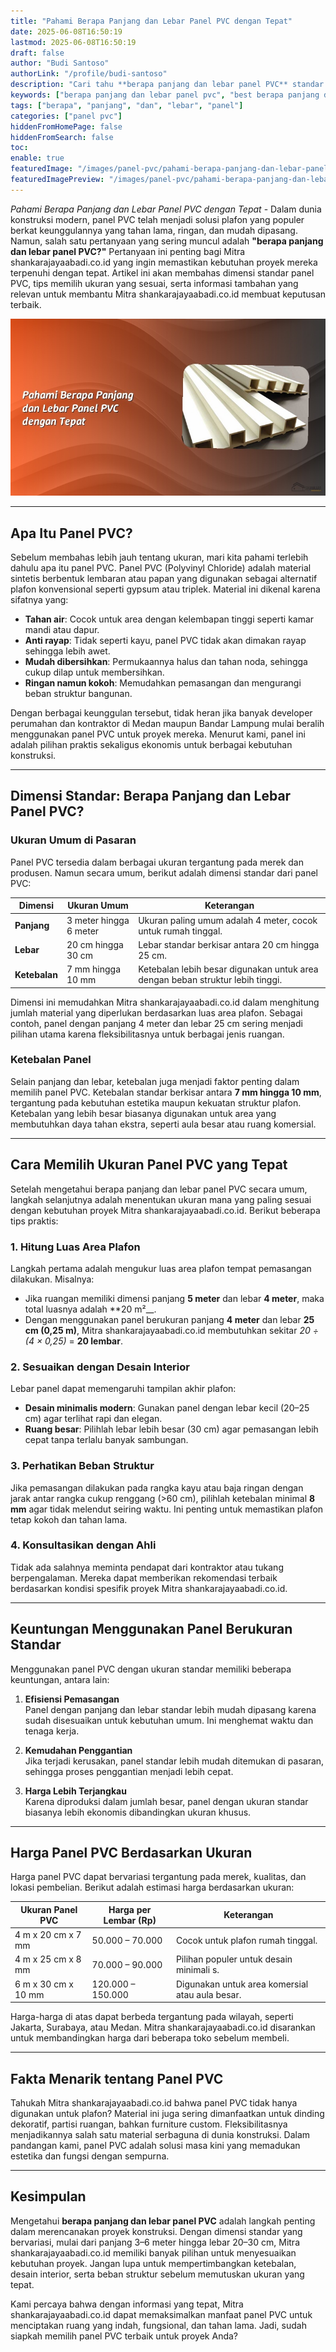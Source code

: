 ```yaml
---
title: "Pahami Berapa Panjang dan Lebar Panel PVC dengan Tepat"
date: 2025-06-08T16:50:19
lastmod: 2025-06-08T16:50:19
draft: false
author: "Budi Santoso"
authorLink: "/profile/budi-santoso"
description: "Cari tahu **berapa panjang dan lebar panel PVC** standar untuk berbagai kebutuhan! Panduan lengkap & tips memilih ukuran yang tepat. Klik untuk info lebih la..."
keywords: ["berapa panjang dan lebar panel pvc", "best berapa panjang dan lebar panel pvc", "berapa panjang dan lebar panel pvc guide"]
tags: ["berapa", "panjang", "dan", "lebar", "panel"]
categories: ["panel pvc"]
hiddenFromHomePage: false
hiddenFromSearch: false
toc:
enable: true
featuredImage: "/images/panel-pvc/pahami-berapa-panjang-dan-lebar-panel-pvc-dengan-tepat.jpg"
featuredImagePreview: "/images/panel-pvc/pahami-berapa-panjang-dan-lebar-panel-pvc-dengan-tepat.jpg"
---
```


*Pahami Berapa Panjang dan Lebar Panel PVC dengan Tepat* - Dalam dunia konstruksi modern, panel PVC telah menjadi solusi plafon yang populer berkat keunggulannya yang tahan lama, ringan, dan mudah dipasang. Namun, salah satu pertanyaan yang sering muncul adalah **"berapa panjang dan lebar panel PVC?"** Pertanyaan ini penting bagi Mitra shankarajayaabadi.co.id yang ingin memastikan kebutuhan proyek mereka terpenuhi dengan tepat.  Artikel ini akan membahas dimensi standar panel PVC, tips memilih ukuran yang sesuai, serta informasi tambahan yang relevan untuk membantu Mitra shankarajayaabadi.co.id membuat keputusan terbaik.

![Pahami Berapa Panjang dan Lebar Panel PVC dengan Tepat](/images/panel-pvc/pahami-berapa-panjang-dan-lebar-panel-pvc-dengan-tepat.jpg)

---

## Apa Itu Panel PVC?

Sebelum membahas lebih jauh tentang ukuran, mari kita pahami terlebih dahulu apa itu panel PVC. Panel PVC (Polyvinyl Chloride) adalah material sintetis berbentuk lembaran atau papan yang digunakan sebagai alternatif plafon konvensional seperti gypsum atau triplek. Material ini dikenal karena sifatnya yang:

- **Tahan air**: Cocok untuk area dengan kelembapan tinggi seperti kamar mandi atau dapur.  
- **Anti rayap**: Tidak seperti kayu, panel PVC tidak akan dimakan rayap sehingga lebih awet.  
- **Mudah dibersihkan**: Permukaannya halus dan tahan noda, sehingga cukup dilap untuk membersihkan.  
- **Ringan namun kokoh**: Memudahkan pemasangan dan mengurangi beban struktur bangunan.  

Dengan berbagai keunggulan tersebut, tidak heran jika banyak developer perumahan dan kontraktor di Medan maupun Bandar Lampung mulai beralih menggunakan panel PVC untuk proyek mereka. Menurut kami, panel ini adalah pilihan praktis sekaligus ekonomis untuk berbagai kebutuhan konstruksi.

---

## Dimensi Standar: Berapa Panjang dan Lebar Panel PVC?

### Ukuran Umum di Pasaran

Panel PVC tersedia dalam berbagai ukuran tergantung pada merek dan produsen. Namun secara umum, berikut adalah dimensi standar dari panel PVC:  

| **Dimensi**       | **Ukuran Umum**                       | **Keterangan**                                                                 |
|--------------------|---------------------------------------|--------------------------------------------------------------------------------|
| **Panjang**        | 3 meter hingga 6 meter               | Ukuran paling umum adalah 4 meter, cocok untuk rumah tinggal.                  |
| **Lebar**          | 20 cm hingga 30 cm                   | Lebar standar berkisar antara 20 cm hingga 25 cm.                              |
| **Ketebalan**      | 7 mm hingga 10 mm                    | Ketebalan lebih besar digunakan untuk area dengan beban struktur lebih tinggi. |

Dimensi ini memudahkan Mitra shankarajayaabadi.co.id dalam menghitung jumlah material yang diperlukan berdasarkan luas area plafon. Sebagai contoh, panel dengan panjang 4 meter dan lebar 25 cm sering menjadi pilihan utama karena fleksibilitasnya untuk berbagai jenis ruangan.

### Ketebalan Panel

Selain panjang dan lebar, ketebalan juga menjadi faktor penting dalam memilih panel PVC. Ketebalan standar berkisar antara **7 mm hingga 10 mm**, tergantung pada kebutuhan estetika maupun kekuatan struktur plafon. Ketebalan yang lebih besar biasanya digunakan untuk area yang membutuhkan daya tahan ekstra, seperti aula besar atau ruang komersial.

---

## Cara Memilih Ukuran Panel PVC yang Tepat

Setelah mengetahui berapa panjang dan lebar panel PVC secara umum, langkah selanjutnya adalah menentukan ukuran mana yang paling sesuai dengan kebutuhan proyek Mitra shankarajayaabadi.co.id. Berikut beberapa tips praktis:

### 1. Hitung Luas Area Plafon
Langkah pertama adalah mengukur luas area plafon tempat pemasangan dilakukan. Misalnya:
- Jika ruangan memiliki dimensi panjang **5 meter** dan lebar **4 meter**, maka total luasnya adalah **20 m²__.
- Dengan menggunakan panel berukuran panjang **4 meter** dan lebar **25 cm (0,25 m)**, Mitra shankarajayaabadi.co.id membutuhkan sekitar _20 ÷ (4 × 0,25)_ = **20 lembar**.

### 2. Sesuaikan dengan Desain Interior
Lebar panel dapat memengaruhi tampilan akhir plafon:
- **Desain minimalis modern**: Gunakan panel dengan lebar kecil (20–25 cm) agar terlihat rapi dan elegan.  
- **Ruang besar**: Pilihlah lebar lebih besar (30 cm) agar pemasangan lebih cepat tanpa terlalu banyak sambungan. 

### 3. Perhatikan Beban Struktur
Jika pemasangan dilakukan pada rangka kayu atau baja ringan dengan jarak antar rangka cukup renggang (>60 cm), pilihlah ketebalan minimal **8 mm** agar tidak melendut seiring waktu. Ini penting untuk memastikan plafon tetap kokoh dan tahan lama.

### 4. Konsultasikan dengan Ahli
Tidak ada salahnya meminta pendapat dari kontraktor atau tukang berpengalaman. Mereka dapat memberikan rekomendasi terbaik berdasarkan kondisi spesifik proyek Mitra shankarajayaabadi.co.id.

---

## Keuntungan Menggunakan Panel Berukuran Standar

Menggunakan panel PVC dengan ukuran standar memiliki beberapa keuntungan, antara lain:

1. **Efisiensi Pemasangan**  
   Panel dengan panjang dan lebar standar lebih mudah dipasang karena sudah disesuaikan untuk kebutuhan umum. Ini menghemat waktu dan tenaga kerja.

2. **Kemudahan Penggantian**  
   Jika terjadi kerusakan, panel standar lebih mudah ditemukan di pasaran, sehingga proses penggantian menjadi lebih cepat.

3. **Harga Lebih Terjangkau**  
   Karena diproduksi dalam jumlah besar, panel dengan ukuran standar biasanya lebih ekonomis dibandingkan ukuran khusus.

---

## Harga Panel PVC Berdasarkan Ukuran

Harga panel PVC dapat bervariasi tergantung pada merek, kualitas, dan lokasi pembelian. Berikut adalah estimasi harga berdasarkan ukuran:

| **Ukuran Panel PVC** | **Harga per Lembar (Rp)** | **Keterangan**                                     |
|-----------------------|--------------------------|---------------------------------------------------|
| 4 m x 20 cm x 7 mm    | 50.000 – 70.000         | Cocok untuk plafon rumah tinggal.                |
| 4 m x 25 cm x 8 mm    | 70.000 – 90.000         | Pilihan populer untuk desain minimali s.          |
| 6 m x 30 cm x 10 mm   | 120.000 – 150.000       | Digunakan untuk area komersial atau aula besar.  |

Harga-harga di atas dapat berbeda tergantung pada wilayah, seperti Jakarta, Surabaya, atau Medan. Mitra shankarajayaabadi.co.id disarankan untuk membandingkan harga dari beberapa toko sebelum membeli.

---

## Fakta Menarik tentang Panel PVC

Tahukah Mitra shankarajayaabadi.co.id bahwa panel PVC tidak hanya digunakan untuk plafon? Material ini juga sering dimanfaatkan untuk dinding dekoratif, partisi ruangan, bahkan furniture custom. Fleksibilitasnya menjadikannya salah satu material serbaguna di dunia konstruksi. Dalam pandangan kami, panel PVC adalah solusi masa kini yang memadukan estetika dan fungsi dengan sempurna.

---

## Kesimpulan

Mengetahui **berapa panjang dan lebar panel PVC** adalah langkah penting dalam merencanakan proyek konstruksi. Dengan dimensi standar yang bervariasi, mulai dari panjang 3–6 meter hingga lebar 20–30 cm, Mitra shankarajayaabadi.co.id memiliki banyak pilihan untuk menyesuaikan kebutuhan proyek. Jangan lupa untuk mempertimbangkan ketebalan, desain interior, serta beban struktur sebelum memutuskan ukuran yang tepat.

Kami percaya bahwa dengan informasi yang tepat, Mitra shankarajayaabadi.co.id dapat memaksimalkan manfaat panel PVC untuk menciptakan ruang yang indah, fungsional, dan tahan lama. Jadi, sudah siapkah memilih panel PVC terbaik untuk proyek Anda?
